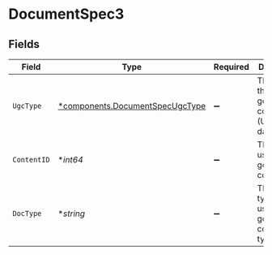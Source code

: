 # DocumentSpec3


## Fields

| Field                                                                             | Type                                                                              | Required                                                                          | Description                                                                       |
| --------------------------------------------------------------------------------- | --------------------------------------------------------------------------------- | --------------------------------------------------------------------------------- | --------------------------------------------------------------------------------- |
| `UgcType`                                                                         | [*components.DocumentSpecUgcType](../../models/components/documentspecugctype.md) | :heavy_minus_sign:                                                                | The type of the user generated content (UGC datasource).                          |
| `ContentID`                                                                       | **int64*                                                                          | :heavy_minus_sign:                                                                | The id for user generated content.                                                |
| `DocType`                                                                         | **string*                                                                         | :heavy_minus_sign:                                                                | The specific type of the user generated content type.                             |